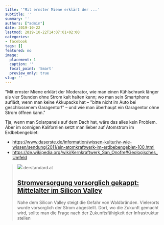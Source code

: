 ```yaml
---
title: '"Mit ernster Miene erklärt der ...'
subtitle: ''
summary: ''
authors: ["admin"]
date: 2019-10-22
lastmod: 2019-10-22T14:07:01+02:00
categories:
- facebook
tags: []
featured: no
image:
  placement: 1
  caption: ''
  focal_point: 'Smart'
  preview_only: true
slug: ''
---
```

"Mit ernster Miene erklärt der Moderator, wie man einen Kühlschrank länger als vier Stunden ohne Strom kalt halten kann; wo man sein Smartphone auflädt, wenn man keine Akkupacks hat – "bitte nicht im Auto bei geschlossenem Garagentor!" – und wie man überhaupt ein Garagentor ohne Strom öffnen kann."

Tja, wenn man Solarpanels auf dem Dach hat, wäre das alles kein Problem. Aber im sonnigen Kalifornien setzt man lieber auf Atomstrom im Erdbebengebiet: 
- https://www.daserste.de/information/wissen-kultur/w-wie-wissen/sendung/2011/ein-atomkraftwerk-im-erdbebengebiet-100.html
- https://de.wikipedia.org/wiki/Kernkraftwerk_San_Onofre#Geologisches_Umfeld
> [![](https://at.staticfiles.at/img/meta/meta_image_1200x630-4d0796cf00.png)](https://www.derstandard.at/story/2000110004886/stromvorsorgliche-gekappt-mittelalter-im-silicon-valley)
> derstandard.at
> ## [Stromversorgung vorsorglich gekappt: Mittelalter im Silicon Valley](https://www.derstandard.at/story/2000110004886/stromvorsorgliche-gekappt-mittelalter-im-silicon-valley)
>
>Nahe dem Silicon Valley steigt die Gefahr von Waldbränden. Vielerorts wurde vorsorglich der Strom abgestellt. Dort, wo die Zukunft gemacht wird, sollte man die Frage nach der Zukunftsfähigkeit der Infrastruktur stellen

